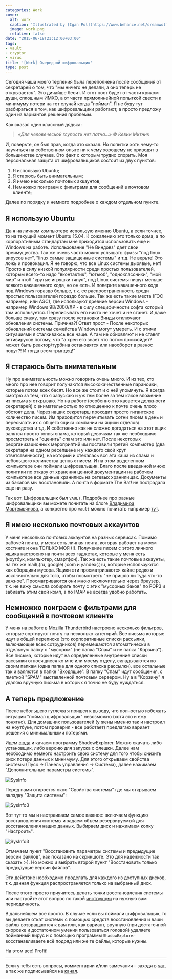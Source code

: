 ```yaml
---
categories: Work
cover:
  alt: work
  caption: 'Illustrated by [Igan Pol](https://www.behance.net/dreamwolf97d61e)'
  image: work.png
  relative: false
date: "2015-06-18T21:12:00+03:00"
tags:
- vault
- cryptor
- virus
title: '[Work] Очередной шифровальщик'
type: post
---
```


Сегодня чаша моего терпения была переполнена после сообщения от секретарей о том, что "мы ничего не делали, а оно теперь не открывается". Это дичайше бесит. И этот пост будет от части криком души, сплошным ИМХО, а от части прямолинейной попыткой свести к минимуму потери на тот случай когда "поймал". Я не буду тут разбираться в том, как шифровальщики работают, а просто предложу один из вариантов решения проблемы.

Как сказал один классный дядька:

> *«Для человеческой глупости нет патча…» © Кевин Митник*

И, поверьте, он был прав, когда это сказал. Но попытки хоть чему-то научиться на собственном опыте ни к чему хорошему не приводят в большинстве случаев. Это факт с которым трудно спорить. Моя персональная защита от шифровальщиков состоит из двух пунктов:

1. Я использую Ubuntu;
2. Я старюсь быть внимательным;
3. Я имею несколько почтовых аккаунтов;
4. Немножко поиграем с фильтрами для сообщений в почтовом клиенте;

Далее по порядку и немного подробнее о каждом отдельном пункте.

## Я использую Ubuntu

Да я на личном компьютере использую именно Ubuntu, а если точнее, то на текущий момент Ubuntu 15.04. К сожалению это только дома, а по корпоративным стандартам мне приходится использовать еще и Windows на работе. Использование "Не Виндовз" дает свои преимущества. Так же очень часто можно услышать фразы "под linux вирусов нет", "linux самые защищенные системы" и т.д. Не верьте! Это ложь и провокация. Я не говорю, что все Linux системы дырявые, нет! Просто в силу низкой популярности среди простых пользователей, которым всего-то надо "вконтактик", "ютьюб", "одноклассники", "мой мир" и чтоб "крутые игрушки тянул", под Linux системы пишут меньше всякого какашечного кода, но он есть. И поверьте какашечного кода под Windows гораздо больше, т.к. ее распространенность среди простых пользователей гораздо больше. Так же есть такие места (ГЭС например, или АЭС), где используют древние версии Windows - например Windows 98/2000/XP - в силу специфичности софта который там используется. Переписывать его никто не хочет и не станет. И даже больше скажу, там сразу после установки Винды отключают обновления системы. Причина?! Ответ прост - После некоторых обновлений системы семейства Windows могут умереть. И с этими ситуациями я сталкиваюсь все чаще. А там не обновляют и не ставят антивирусов потому, что "а хрен его знает что потом произойдет? может быть реактор/турбина остановятся или наооборот в разнос подут?! И тогда всем трындец!"

## Я стараюсь быть внимательным

Ну про внимательность можно говорить очень много. И из тех, кто много про нее говорит получаются высококачественные параноики, которые потом всех бесят. Но все же стоит и о ней упомянуть. Я всегда смотрю за тем, что я запускаю и уж тем более за тем какое вложение из письма я открываю. Но на работе (особенно это касается должности секретарей) с внимательностью по отношению к почте очень плохо обстоят дела. Через наших секретарш проходит просто гигантское количество писем. Им приходится перечитывать сотни писем в день и пересылать их с общего ящика компании на ящики отделов/руководства и т.д. И собственно как не сложно догадаться на этот ящик валятся просто тонны спама, который девочкам так же необходимо просмотреть и "оценить" спам это или нет. После некоторых реорганизационных мероприятий им поставили третий компьютер (два секретаря на одном ресепшене и у каждого свой круг ответственности), на который и стекалась вся эта каша из спама и небольшого количества ценных писем. И на этом выделенном компьютере они поймали шифровальщик. Благо после введенной мною политики по отказу от хранения ценной документации на рабочем компьютере все данные хранились на сетевых хранилищах. Документы из бэкапов мы восстановили. А почта в формате The Bat! не пострадала еще ни разу.

Так вот. Шифровальщик был `VAULT`. Подробнее про разные шифровальщики вы можете почитать на блоге [Владимира Мартемьянова,](http://vmartyanov.ru/) а конкретно про `vault` можно почитать например [тут](http://forum.drweb.com/index.php?showtopic=320137).

## Я имею несколько почтовых аккаунтов

У меня несколько почтовых аккаунтов на разных сервисах. Помимо рабочей почты, у меня есть личная почта, которая рабоает на моем хостинге и она ТОЛЬКО МОЯ (!). Получение писем с этого личного ящика настроено на почти всех гаджетах, которые у меня есть (ноутбук, компьютер, смартфон). Так же есть такие почтовые аккаунты, на тех же mail(.)ru, google(.)com и yandex(.)ru, которые используются как сборщики мусора. Ящики эти просматриваются кайне редко и исключительно для того, чтобы посмотреть "не пришло ли туда что-то важное". Просматриваются они мною исключительно через браузер, т.к. не вижу смысла собирать почту с этих "мусорных баков" по POP3 и забивать этим свой комп, а по IMAP не всегда удобно работать.

## Немножко поиграем с фильтрами для сообщений в почтовом клиенте

У меня на работе в Mozilla Thunderbird настроено несколько фильтров, которые сортируют почту на несколько категорий. Все письма которые идут в общей переписке (это корпоративные списки рассылки, включающие всех сотрудников) перемещаются автоматически в отдельную папку с "мусором" (не папка "Спам" и не папка "Корзина"). Все письма, которые идут на определенные внутренние списки рассылки относящиеся ко мне или моему отделу, складываются по своим папкам (одна папка для одного списка рассылки). все остальные так и валяются в папке "Входящие". В папку "Спам" идут сообщения, с пметкой "SPAM" выставленной почтовым сервером. Ну а в "Корзину" я удаляю вручную письма в которых я точно не буду нуждаться.

## А теперь предложение

После небольшего гуглежа я пришел к выводу, что полностью избежать ситуации "поймал шифровальщик" невозможно (хотя это и ежу понятно). Для домашних пользователей (у жены именно так и настроил на ноутбуке, потом проверил - все работает) предлагаю вариант решения с минимальными потерями.

Идем [сюда](http://www.shadowexplorer.com/downloads.html) и качаем программу ShadowExplorer. Можно скачать либо установщик, либо версию для запуска с флешки. Далее нам необходимо немного настроить свою систему для того чтобы снизить риск потери данных к минимуму. Для этого открываем свойства системы (Пуск -> Панель управления -> Система), далее нажимаем "Дополнительные параметры системы".

![SysInfo](https://jtprog.ru/wp-content/uploads/2015/06/SysInfo.png)

Перед нами откроется окно "Свойства системы" где мы открываем вкладку "Защита системы":

![SysInfo3](https://jtprog.ru/wp-content/uploads/2015/06/SysInfo3.png)

Вот тут то мы и настраиваем самое важное: включаем функцию восстановления системы и задаем объем резервируемый для восстановления наших данных. Выбираем диск и нажимаем копку "Настроить".

![SysInfo3](https://jtprog.ru/wp-content/uploads/2015/06/SysInfo3.png)

Отмечаем пункт "Восстановить параметры системы и предыдущие версии файлов", как показано на скриншоте. Это для надежности так сказать :-). Но можно и выбрать второй пункт "Восстановить только предыдущие версии файлов".

Эти действие необходимо проделать для каждого из доступных дисков, т.к. данная функция распространяется только на выбранный диск.

После этого просто приучитесь делать точки восстановления системы или настройте этот вопрос по такой [инструкции](https://jtprog.ru/windows-restore-point/) на нужную вам периодичность.

В дальнейшем все просто. В случае если вы поймали шифровальщик, то вы делаете откат системы с помощью средств восстановления и ваши файлы возвращаются к вам или, как вариант, вручную (при достаточной сноровке и достаточном умении пользоваться головой) удаляете пойманный вирус и с помощью программы `ShadowExplorer` восстанавливаете всё подряд или же те файлы, которые нужны.

На этом все! Profit!

---
Если у тебя есть вопросы, комментарии и/или замечания – заходи в [чат](https://ttttt.me/jtprogru_chat), а так же подписывайся на [канал](https://ttttt.me/jtprogru_channel).
